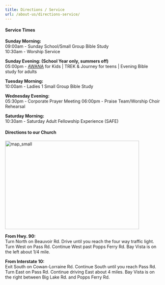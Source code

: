 ```yaml
---
title: Directions / Service
url: /about-us/directions-service/
---
```


<div class="panel panel-bvbc">
  <div class="panel-heading"><h4 class="panel-title">Service Times</h4></div>
  <div class="panel-body">
    <p>
      <strong>Sunday Morning:</strong><br>
      09:00am - Sunday School/Small Group Bible Study<br>
      10:30am - Worship Service
    </p>
    <p>
      <strong>Sunday Evening: (School Year only, summers off)</strong><br>
      05:00pm - <a href="/ministries/children/">AWANA</a> for Kids | TREK &amp; Journey for teens | Evening Bible study for adults
    </p>
    <p>
      <strong>Tuesday Morning:</strong><br>
      10:00am - Ladies 1 Small Group Bible Study<br>
    </p>
    <p>
      <strong>Wednesday Evening:</strong><br>
      05:30pm - Corporate Prayer Meeting
      06:00pm - Praise Team/Worship Choir Rehearsal
    </p>
    <p>
      <strong>Saturday Morning:</strong><br>
      10:30am - Saturday Adult Fellowship Experience (SAFE)
    </p>
  </div>
</div>
<div class="panel panel-bvbc">
  <div class="panel-heading"><h4 class="panel-title">Directions to our Church</h4></div>
  <div class="panel-body">
    <img class="pull-right size-full" alt="map_small" src="/img/stock/map_small.jpg" width="436" height="287">
    <p>
      <strong>From Hwy. 90:</strong><br>
      Turn North on Beauvoir Rd. Drive until you reach the four way traffic light. Turn West on Pass Rd. Continue West past Popps Ferry Rd. Bay Vista is on the left about 1/4 mile.
    </p>
    <p>
      <strong>From Interstate 10:</strong><br>
      Exit South on Cowan-Lorraine Rd. Continue South until you reach Pass Rd. Turn East on Pass Rd. Continue driving East about 4 miles. Bay Vista is on the right between Big Lake Rd. and Popps Ferry Rd.
    </p>
  </div>
</div>
